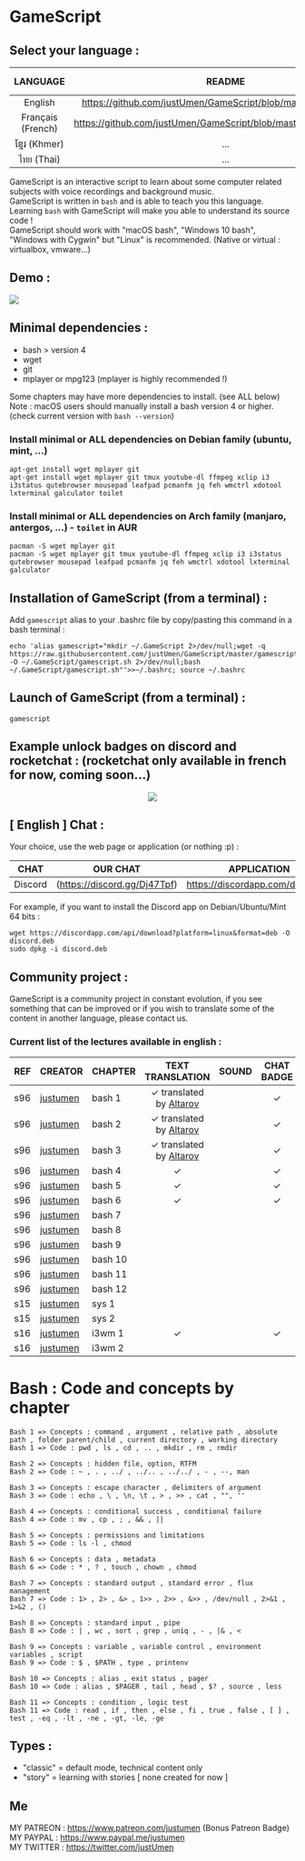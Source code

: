 # GameScript

## Select your language :

|LANGUAGE|README|AVAILABLE CHAPTERS|AUDIO VERSION|
|:-----:|:-----:|:-----:|:-----:|
|English|https://github.com/justUmen/GameScript/blob/master/README.md|7/13|0/13|
|Français (French)|https://github.com/justUmen/GameScript/blob/master/README_FR.md|13/13|9/13|
|ខ្មែរ (Khmer)|...|0/13|0/13|
|ไทย (Thai)|...|0/13|0/13|

GameScript is an interactive script to learn about some computer related subjects with voice recordings and background music.  
GameScript is written in `bash` and is able to teach you this language. Learning `bash` with GameScript will make you able to understand its source code !  
GameScript should work with "macOS bash", "Windows 10 bash", "Windows with Cygwin" but "Linux" is recommended. (Native or virtual : virtualbox, vmware...)   

## Demo :

<img src="https://cdn.rawgit.com/justUmen/GameScript/master/GS_usage_2.svg">

## Minimal dependencies :

* bash > version 4
* wget
* git
* mplayer or mpg123 (mplayer is highly recommended !)

Some chapters may have more dependencies to install. (see ALL below)
Note : macOS users should manually install a bash version 4 or higher. (check current version with `bash --version`)

### Install minimal or ALL dependencies on Debian family (ubuntu, mint, ...)

    apt-get install wget mplayer git
	apt-get install wget mplayer git tmux youtube-dl ffmpeg xclip i3 i3status qutebrowser mousepad leafpad pcmanfm jq feh wmctrl xdotool lxterminal galculator toilet

### Install minimal or ALL dependencies on Arch family (manjaro, antergos, ...) - `toilet` in AUR

    pacman -S wget mplayer git
    pacman -S wget mplayer git tmux youtube-dl ffmpeg xclip i3 i3status qutebrowser mousepad leafpad pcmanfm jq feh wmctrl xdotool lxterminal galculator

## Installation of GameScript (from a terminal) :

Add `gamescript` alias to your .bashrc file by copy/pasting this command in a bash terminal :

    echo 'alias gamescript="mkdir ~/.GameScript 2>/dev/null;wget -q https://raw.githubusercontent.com/justUmen/GameScript/master/gamescript.sh -O ~/.GameScript/gamescript.sh 2>/dev/null;bash ~/.GameScript/gamescript.sh"'>>~/.bashrc; source ~/.bashrc

## Launch of GameScript (from a terminal) :

    gamescript

## Example unlock badges on discord and rocketchat : (rocketchat only available in french for now, coming soon...)

<p align="center">
	<img src="https://cdn.rawgit.com/justUmen/GameScript/master/discord.png">
	<!--<img src="https://cdn.rawgit.com/justUmen/GameScript/master/rocket.png">-->
</p>

## [ English ] Chat :

Your choice, use the web page or application (or nothing :p) :  

|CHAT|OUR CHAT|APPLICATION|
|---------|---------|--------|
|Discord|(https://discord.gg/Dj47Tpf)|https://discordapp.com/download|

For example, if you want to install the Discord app on Debian/Ubuntu/Mint 64 bits :

	wget https://discordapp.com/api/download?platform=linux&format=deb -O discord.deb
	sudo dpkg -i discord.deb

## Community project :

GameScript is a community project in constant evolution, if you see something that can be improved or if you wish to translate some of the content in another language, please contact us.

### Current list of the lectures available in english :

|REF|CREATOR|CHAPTER|TEXT TRANSLATION|SOUND|CHAT BADGE|CHAT LINK|WALLPAPER|
|--------|--------|---------|:-----:|:-----:|:-----:|:-----:|:-----:|
|s96|[justumen](https://github.com/justUmen)|bash 1|✓ translated by [Altarov](https://www.github.com/Altarov)||✓|[Discord](https://discord.gg/Dj47Tpf)||
|s96|[justumen](https://github.com/justUmen)|bash 2|✓ translated by [Altarov](https://www.github.com/Altarov)||✓|[Discord](https://discord.gg/Dj47Tpf)||
|s96|[justumen](https://github.com/justUmen)|bash 3|✓ translated by [Altarov](https://www.github.com/Altarov)||✓|[Discord](https://discord.gg/Dj47Tpf)||
|s96|[justumen](https://github.com/justUmen)|bash 4|✓||✓|[Discord](https://discord.gg/Dj47Tpf)||
|s96|[justumen](https://github.com/justUmen)|bash 5|✓||✓|[Discord](https://discord.gg/Dj47Tpf)||
|s96|[justumen](https://github.com/justUmen)|bash 6|✓||✓|[Discord](https://discord.gg/Dj47Tpf)||
|s96|[justumen](https://github.com/justUmen)|bash 7||||||
|s96|[justumen](https://github.com/justUmen)|bash 8||||||
|s96|[justumen](https://github.com/justUmen)|bash 9||||||
|s96|[justumen](https://github.com/justUmen)|bash 10||||||
|s96|[justumen](https://github.com/justUmen)|bash 11||||||
|s96|[justumen](https://github.com/justUmen)|bash 12||||||
|s15|[justumen](https://github.com/justUmen)|sys 1||||||
|s15|[justumen](https://github.com/justUmen)|sys 2||||||
|s16|[justumen](https://github.com/justUmen)|i3wm 1|✓||✓|[Discord](https://discord.gg/Dj47Tpf)||
|s16|[justumen](https://github.com/justUmen)|i3wm 2||||||

# Bash : Code and concepts by chapter

    Bash 1 => Concepts : command , argument , relative path , absolute path , folder parent/child , current directory , working directory
    Bash 1 => Code : pwd , ls , cd , .. , mkdir , rm , rmdir

    Bash 2 => Concepts : hidden file, option, RTFM
    Bash 2 => Code : ~ , . , ../ , ../.. , ../../ , - , --, man

    Bash 3 => Concepts : escape character , delimiters of argument
    Bash 3 => Code : echo , \ , \n, \t , > , >> , cat , "", ''

    Bash 4 => Concepts : conditional success , conditional failure
    Bash 4 => Code : mv , cp , ; , && , ||

    Bash 5 => Concepts : permissions and limitations
    Bash 5 => Code : ls -l , chmod

    Bash 6 => Concepts : data , metadata
    Bash 6 => Code : * , ? , touch , chown , chmod

    Bash 7 => Concepts : standard output , standard error , flux management
    Bash 7 => Code : 1> , 2> , &> , 1>> , 2>> , &>> , /dev/null , 2>&1 , 1>&2 , ()

    Bash 8 => Concepts : standard input , pipe
    Bash 8 => Code : | , wc , sort , grep , uniq , - , |& , <

    Bash 9 => Concepts : variable , variable control , environment variables , script
    Bash 9 => Code : $ , $PATH , type , printenv

    Bash 10 => Concepts : alias , exit status , pager
    Bash 10 => Code : alias , $PAGER , tail , head , $? , source , less

    Bash 11 => Concepts : condition , logic test
    Bash 11 => Code : read , if , then , else , fi , true , false , [ ] , test , -eq , -lt , -ne , -gt, -le, -ge

## Types :

* "classic" = default mode, technical content only
* "story" = learning with stories [ none created for now ]

## Me

MY PATREON : https://www.patreon.com/justumen (Bonus Patreon Badge)  
MY PAYPAL : https://www.paypal.me/justumen  
MY TWITTER : https://twitter.com/justUmen  
